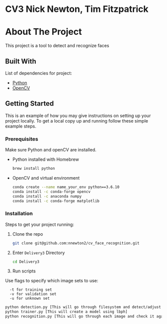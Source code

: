 # CV3 Nick Newton, Tim Fitzpatrick

# About The Project

This project is a tool to detect and recognize faces

## Built With
List of dependencies for project:

* [Python](https://www.python.org/)
* [OpenCV](https://opencv.org/)

## Getting Started

This is an example of how you may give instructions on setting up your project locally.
To get a local copy up and running follow these simple example steps.

### Prerequisites

Make sure Python and openCV are installed.
* Python installed with Homebrew
  ```sh
  brew install python
  ```
* OpenCV and virtual environment
  ```sh
  conda create --name name_your_env python==3.6.10
  conda install -c conda-forge opencv
  conda install -c anaconda numpy 
  conda install -c conda-forge matplotlib
  ```

### Installation

Steps to get your project running:
1. Clone the repo
   ```sh
   git clone git@github.com:nnewton2/cv_face_recognition.git
   ```
3. Enter `Delivery3` Directory
   ```sh
   cd Delivery3
   ```
4. Run scripts

  Use flags to specify which image sets to use:
  
      -t for training set
      -v for validation set
      -u for unknown set
   ```sh
   python detection.py [This will go through filesystem and detect/adjust faces]
   python trainer.py [This will create a model using lbph]
   python recognition.py [This will go through each image and check it against the model to recognize the image and verify accuracy]
   ```
